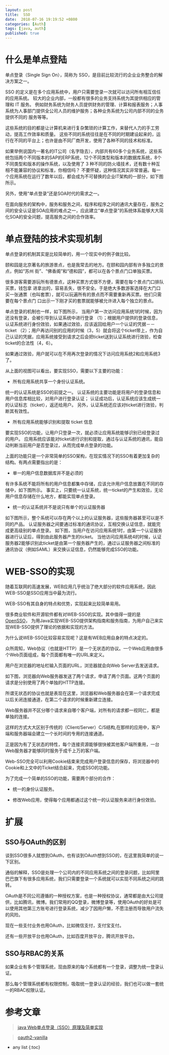 ```yaml
---
layout: post
title:  SSO
date:  2018-07-16 19:19:52 +0800
categories: [Auth]
tags: [java, auth]
published: true
---
```


# 什么是单点登陆

单点登录（Single Sign On），简称为 SSO，是目前比较流行的企业业务整合的解决方案之一。

SSO 的定义是在多个应用系统中，用户只需要登录一次就可以访问所有相互信任的应用系统。
较大的企业内部，一般都有很多的业务支持系统为其提供相应的管理和 IT 服务。
例如财务系统为财务人员提供财务的管理、计算和报表服务；人事系统为人事部门提供全公司人员的维护服务；各种业务系统为公司内部不同的业务提供不同的 服务等等。

这些系统的目的都是让计算机来进行复杂繁琐的计算工作，来替代人力的手工劳动，提高工作效率和质量。
这些不同的系统往往是在不同的时期建设起来的，运行在不同的平台上；也许是由不同厂商开发，使用了各种不同的技术和标准。

如果举例说国内一著名的IT公司（名字隐去），内部共有60多个业务系统，这些系统包括两个不同版本的SAP的ERP系统，12个不同类型和版本的数据库系统，8个不同类型和版本的操作系统，以及使用了 3 种不同的防火墙技术，还有数十种互相不能兼容的协议和标准，你相信吗？
不要怀疑，这种情况其实非常普遍。每一个应用系统在运行了数年以后，都会成为不可替换的企业IT架构的一部分，如下图所示。

另外，使用“单点登录”还是SOA时代的需求之一。

在面向服务的架构中，服务和服务之间，程序和程序之间的通讯大量存在，服务之间的安全认证是SOA应用的难点之一，应此建立“单点登录”的系统体系能够大大简化SOA的安全问题，提高服务之间的合作效率。

# 单点登陆的技术实现机制

单点登录的机制其实是比较简单的，用一个现实中的例子做比较。

颐和园是北京著名的旅游景点，也是我常去的地方。在颐和园内部有许多独立的景点，例如“苏州 街”、“佛香阁”和“德和园”，都可以在各个景点门口单独买票。

很多游客需要游玩所有德景点，这种买票方式很不方便，需要在每个景点门口排队买票，钱包拿 进拿出的，容易丢失，很不安全。于是绝大多数游客选择在大门口买一张通票（也叫套票），就可以玩遍所有的景点而不需要重新再买票。他们只需要在每个景点门 口出示一下刚才买的套票就能够被允许进入每个独立的景点。


单点登录的机制也一样，如下图所示，
当用户第一次访问应用系统1的时候，因为还没有登录，会被引导到认证系统中进行登录
（1）；根据用户提供的登录信息，认证系统进行身份效验，如果通过效验，应该返回给用户一个认证的凭据－－ticket
（2）；用户再访问别的应用的时候（3，5）就会将这个ticket带上，作为自己认证的凭据，应用系统接受到请求之后会把ticket送到认证系统进行效验，检查ticket的合法性（4，6）。

如果通过效验，用户就可以在不用再次登录的情况下访问应用系统2和应用系统3了。

从上面的视图可以看出，要实现SSO，需要以下主要的功能：

- 所有应用系统共享一个身份认证系统。

统一的认证系统是SSO的前提之一。
认证系统的主要功能是将用户的登录信息和用户信息库相比较，对用户进行登录认证；
认证成功后，认证系统应该生成统一的认证标志（ticket），返还给用户。
另外，认证系统还应该对ticket进行效验，判断其有效性。

- 所有应用系统能够识别和提取 ticket 信息

要实现SSO的功能，让用户只登录一次，就必须让应用系统能够识别已经登录过的用户。
应用系统应该能对ticket进行识别和提取，通过与认证系统的通讯，能自动判断当前用户是否登录过，从而完成单点登录的功能。

上面的功能只是一个非常简单的SSO架构，在现实情况下的SSO有着更加复杂的结构。有两点需要指出的是：

- 单一的用户信息数据库并不是必须的

有许多系统不能将所有的用户信息都集中存储，应该允许用户信息放置在不同的存储中，如下图所示。
事实上，只要统一认证系统，统一ticket的产生和效验，无论用户信息存储在什么地方，都能实现单点登录。

- 统一的认证系统并不是说只有单个的认证服务器

如下图所示，整个系统可以存在两个以上的认证服务器，这些服务器甚至可以是不同的产品。
认证服务器之间要通过标准的通讯协议，互相交换认证信息，就能完成更高级别的单点登录。
如下图，当用户在访问应用系统1时，由第一个认证服务器进行认证后，得到由此服务器产生的ticket。
当他访问应用系统4的时候，认证服务器2能够识别此ticket是由第一个服务器产生的，通过认证服务器之间标准的通讯协议（例如SAML）来交换认证信息，仍然能够完成SSO的功能。

# WEB-SSO的实现

随着互联网的高速发展，WEB应用几乎统治了绝大部分的软件应用系统，因此WEB-SSO是SSO应用当中最为流行。

WEB-SSO有其自身的特点和优势，实现起来比较简单易用。

很多商业软件和开源软件都有对WEB-SSO的实现。其中值得一提的是 [OpenSSO](https://opensso.dev.java.net)，
为用Java实现WEB-SSO提供架构指南和服务指南，为用户自己来实现WEB-SSO提供了理论的依据和实现的方法。

为什么说WEB-SSO比较容易实现呢？这是有WEB应用自身的特点决定的。

众所周知，Web协议（也就是HTTP）是一个无状态的协议。一个Web应用由很多个Web页面组成，每个页面都有唯一的URL来定义。

用户在浏览器的地址栏输入页面的URL，浏览器就会向Web Server去发送请求。

如下图，浏览器向Web服务器发送了两个请求，申请了两个页面。这两个页面的请求是分别使用了两个单独的HTTP连接。

所谓无状态的协议也就是表现在这里，浏览器和Web服务器会在第一个请求完成以后关闭连接通道，在第二个请求的时候重新建立连接。

Web服务器并不区分哪个请求来自哪个客户端，对所有的请求都一视同仁，都是单独的连接。

这样的方式大大区别于传统的（Client/Server）C/S结构,在那样的应用中，客户端和服务器端会建立一个长时间的专用的连接通道。

正是因为有了无状态的特性，每个连接资源能够很快被其他客户端所重用，一台Web服务器才能够同时服务于成千上万的客户端。

Web-SSO完全可以利用Cookie结束来完成用户登录信息的保存，将浏览器中的Cookie和上文中的Ticket结合起来，完成SSO的功能。
 
为了完成一个简单的SSO的功能，需要两个部分的合作：

- 统一的身份认证服务。

- 修改Web应用，使得每个应用都通过这个统一的认证服务来进行身份效验。

# 扩展

## SSO与OAuth的区别

谈到SSO很多人就想到OAuth，也有谈到OAuth想到SSO的，在这里我简单的说一下区别。

通俗的解释，SSO是处理一个公司内的不同应用系统之间的登录问题，比如阿里巴巴旗下有很多应用系统，我们只需要登录一个系统就可以实现不同系统之间的跳转。

OAuth是不同公司遵循的一种授权方案，也是一种授权协议，通常都是由大公司提供，比如腾讯，微博。我们常用的QQ登录，微博登录等，使用OAuth的好处是可以使用其他第三方账号进行登录系统，减少了因用户懒，不愿注册而导致用户流失的风险。

现在一些支付业务也用OAuth，比如微信支付，支付宝支付。

还有一些开放平台也用OAuth，比如百度开放平台，腾讯开放平台。

## SSO与RBAC的关系

如果企业有多个管理系统，现由原来的每个系统都有一个登录，调整为统一登录认证。

那么每个管理系统都有权限控制，吸取统一登录认证的经验，我们也可以做一套统一的RBAC权限认证。

# 参考文章

> [java Web单点登录（SSO）原理及简单实现](https://blog.csdn.net/little_humor/article/details/50749633)

> [oauth2-vanilla](https://github.com/spring-guides/tut-spring-security-and-angular-js/blob/master/oauth2-vanilla/README.adoc)

* any list
{:toc}